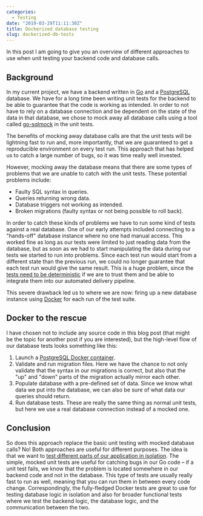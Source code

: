 ```yaml
---
categories:
  - Testing
date: "2019-03-29T11:11:30Z"
title: Dockerized database testing
slug: dockerized-db-tests
---
```


In this post I am going to give you an overview of different approaches to use when unit testing your backend code and database calls.

## Background

In my current project, we have a backend written in [Go](https://golang.org/) and a [PostgreSQL](https://www.postgresql.org/) database. We have for a long time been writing unit tests for the backend to be able to guarantee that the code is working as intended. In order to not have to rely on a database connection and be dependent on the state of the data in that database, we chose to mock away all database calls using a tool called [go-sqlmock](https://github.com/DATA-DOG/go-sqlmock) in the unit tests.

The benefits of mocking away database calls are that the unit tests will be lightning fast to run and, more importantly, that we are guaranteed to get a reproducible environment on every test run. This approach that has helped us to catch a large number of bugs, so it was time really well invested.

However, mocking away the database means that there are some types of problems that we are unable to catch with the unit tests. These potential problems include:

- Faulty SQL syntax in queries.
- Queries returning wrong data.
- Database triggers not working as intended.
- Broken migrations (faulty syntax or not being possible to roll back).

In order to catch these kinds of problems we have to run some kind of tests against a real database. One of our early attempts included connecting to a "hands-off" database instance where no one had manual access. This worked fine as long as our tests were limited to just reading data from the database, but as soon as we had to start manipulating the data during our tests we started to run into problems. Since each test run would start from a different state than the previous run, we could no longer guarantee that each test run would give the same result. This is a huge problem, since the [tests need to be deterministic](https://www.martinfowler.com/articles/nonDeterminism.html) if we are to trust them and be able to integrate them into our automated delivery pipeline.

This severe drawback led us to where we are now: firing up a new database instance using [Docker](https://www.docker.com/) for each run of the test suite.

## Docker to the rescue

I have chosen not to include any source code in this blog post (that might be the topic for another post if you are interested), but the high-level flow of our database tests looks something like this:

1. Launch a [PostgreSQL Docker container](https://docs.docker.com/samples/library/postgres/).
2. Validate and run migration files. Here we have the chance to not only validate that the syntax in our migrations is correct, but also that the "up" and "down" parts of the migration actually mirror each other.
3. Populate database with a pre-defined set of data. Since we know what data we put into the database, we can also be sure of what data our queries should return.
4. Run database tests. These are really the same thing as normal unit tests, but here we use a real database connection instead of a mocked one.

## Conclusion

So does this approach replace the basic unit testing with mocked database calls? No! Both approaches are useful for different purposes. The idea is that we want to [test different parts of our application in isolation](http://wiki.c2.com/?UnitTestIsolation). The simple, mocked unit tests are useful for catching bugs in our Go code – if a unit test fails, we know that the problem is located somewhere in our backend code and not in the database. This type of tests are usually really fast to run as well, meaning that you can run them in between every code change. Correspondingly, the fully-fledged Docker tests are great to use for testing database logic in isolation and also for broader functional tests where we test the backend logic, the database logic, and the communication between the two.
